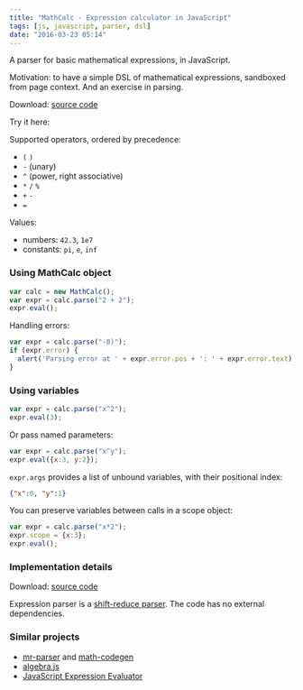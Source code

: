 ```yaml
---
title: "MathCalc - Expression calculator in JavaScript"
tags: [js, javascript, parser, dsl]
date: "2016-03-23 05:14"
---
```


A parser for basic mathematical expressions, in JavaScript.

Motivation: to have a simple DSL of mathematical expressions, sandboxed from page context. And an exercise in parsing.

Download: [source code][SOURCE]

Try it here:

<script src="{% include page_assets %}/mathcalc.js" type="text/javascript"></script>
<script id="calcwidget" src="{% include page_assets %}/calcwidget.js" type="text/javascript"></script>
<link rel="stylesheet" href="{% include page_assets %}/calcwidget.css">

Supported operators, ordered by precedence:

* `(` `)`
* `-` (unary)
* `^` (power, right associative)
* `*` `/` `%`
* `+` `-`
* `=`

Values:

* numbers: `42.3`, `1e7`
* constants: `pi`, `e`, `inf`

### Using MathCalc object

```js
var calc = new MathCalc();
var expr = calc.parse("2 + 2");
expr.eval();
```

Handling errors:

```js
var expr = calc.parse("-8)");
if (expr.error) {
  alert('Parsing error at ' + expr.error.pos + ': ' + expr.error.text);
}
```

### Using variables

```js
var expr = calc.parse("x^2");
expr.eval(3);
```

Or pass named parameters:

```js
var expr = calc.parse("x^y");
expr.eval({x:3, y:2});
```

`expr.args` provides a list of unbound variables, with their positional index:

```json
{"x":0, "y":1}
```

You can preserve variables between calls in a scope object:

```js
var expr = calc.parse("x*2");
expr.scope = {x:3};
expr.eval();
```


### Implementation details

Download: [source code][SOURCE]

Expression parser is a [shift-reduce parser][SHIFT-REDUCE]. The code has no external dependencies.


### Similar projects

* [mr-parser](https://github.com/maurizzzio/mr-parser) and [math-codegen](https://github.com/maurizzzio/math-codegen)
* [algebra.js](http://algebra.js.org/)
* [JavaScript Expression Evaluator](https://silentmatt.com/javascript-expression-evaluator/)


[SOURCE]: https://gist.github.com/paiv/9490c20e6d985f512fab
[SHIFT-REDUCE]: https://en.wikipedia.org/wiki/Shift-reduce_parser
